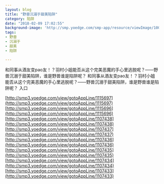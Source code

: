 ```yaml
---
layout: blog
title: "野兽沉溺于甜美陷阱"
category: 陷阱
date: "2018-02-09 17:02:55"
background-image: 'http://smp.yoedge.com/smp-app/resource/viewImage/1003682appline.png'
tags:
- 野兽
- 沉溺于
- 甜美
- 陷阱

---
```

和同事从酒友变pao友！？羽村小姐能否从这个完美恶魔的手心里逃脱呢？——野兽沉溺于甜美陷阱，谁是野兽谁是陷阱呢？
和同事从酒友变pao友！？羽村小姐能否从这个完美恶魔的手心里逃脱呢？——野兽沉溺于甜美陷阱，谁是野兽谁是陷阱呢？
入口

[http://smp3.yoedge.com/view/gotoAppLine/1115697](http://smp3.yoedge.com/view/gotoAppLine/1115697)
[http://smp3.yoedge.com/view/gotoAppLine/1115696](http://smp3.yoedge.com/view/gotoAppLine/1115696)
[http://smp3.yoedge.com/view/gotoAppLine/1107438](http://smp3.yoedge.com/view/gotoAppLine/1107438)
[http://smp3.yoedge.com/view/gotoAppLine/1107437](http://smp3.yoedge.com/view/gotoAppLine/1107437)
[http://smp3.yoedge.com/view/gotoAppLine/1107436](http://smp3.yoedge.com/view/gotoAppLine/1107436)
[http://smp3.yoedge.com/view/gotoAppLine/1107435](http://smp3.yoedge.com/view/gotoAppLine/1107435)
[http://smp3.yoedge.com/view/gotoAppLine/1107434](http://smp3.yoedge.com/view/gotoAppLine/1107434)
[http://smp3.yoedge.com/view/gotoAppLine/1107433](http://smp3.yoedge.com/view/gotoAppLine/1107433)

        
